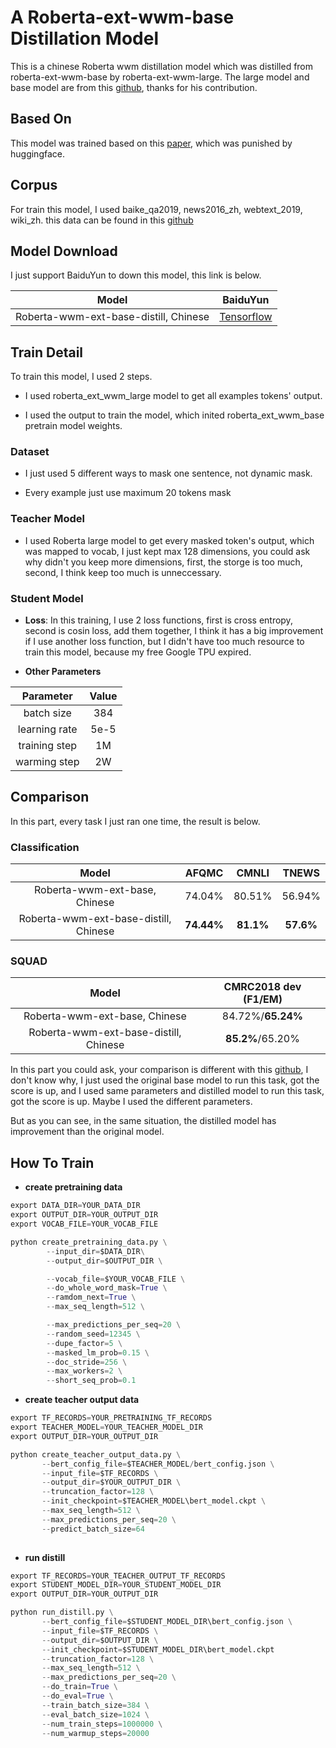 # A Roberta-ext-wwm-base Distillation Model

This is a chinese Roberta wwm distillation model which was distilled from roberta-ext-wwm-base by roberta-ext-wwm-large. The large model and base model are from this [github](https://github.com/ymcui/Chinese-BERT-wwm), thanks for his contribution.

## Based On

This model was trained based on this [paper](https://arxiv.org/abs/1910.01108), which was punished by huggingface.

## Corpus

For train this model, I used baike_qa2019, news2016_zh,  webtext_2019, wiki_zh. this data can be found in this [github](https://github.com/brightmart/nlp_chinese_corpus)

## Model Download

I just support BaiduYun to down this model, this link is below.

| Model                                 | BaiduYun                                                      |
|:-------------------------------------:|:-------------------------------------------------------------:|
| Roberta-wwm-ext-base-distill, Chinese | [Tensorflow](https://pan.baidu.com/s/1R3f1nREQ4qKiloiZn2gFbQ) |

## Train Detail

To train this model, I used 2 steps.

- I used roberta_ext_wwm_large model to get all examples tokens' output.

- I used the output to train the model, which inited roberta_ext_wwm_base pretrain model weights.

### Dataset

- I just used 5 different ways to mask one sentence, not dynamic mask.

- Every example just use maximum 20 tokens mask

### Teacher Model

- I used Roberta large model to get every masked token's output, which was mapped to vocab, I just kept max 128 dimensions, you could ask why didn't you keep more dimensions, first, the storge is too much, second, I think keep too much is unneccessary.

### Student Model

- **Loss**: In this training, I use 2 loss functions, first is cross entropy, second is cosin loss, add them together, I think it has a big improvement if I use another loss function, but I didn't have too much resource to train this model, because my free Google TPU expired.

- **Other Parameters**

| Parameter     | Value |
|:-------------:|:-----:|
| batch size    | 384   |
| learning rate | 5e-5  |
| training step | 1M    |
| warming step  | 2W    |

## Comparison

In this part, every task I just ran one time, the result is below.

### Classification

| Model                                 | AFQMC      | CMNLI     | TNEWS     |
|:-------------------------------------:|:----------:|:---------:|:---------:|
| Roberta-wwm-ext-base, Chinese         | 74.04%     | 80.51%    | 56.94%    |
| Roberta-wwm-ext-base-distill, Chinese | **74.44%** | **81.1%** | **57.6%** |

### SQUAD

| Model                                 | CMRC2018 dev (F1/EM) |
|:-------------------------------------:|:--------------------:|
| Roberta-wwm-ext-base, Chinese         | 84.72%/**65.24%**    |
| Roberta-wwm-ext-base-distill, Chinese | **85.2%**/65.20%     |

In this part you could ask, your comparison is different with this [github](https://github.com/ymcui/Chinese-BERT-wwm), I don't know why, I just used the original base model to run this task, got the score is up, and I used same parameters and distilled model to run this task, got the score is up. Maybe I used the different parameters. 

But as you can see,  in the same situation, the distilled model has improvement than the original model.

## How To Train

- **create pretraining data**

```python
export DATA_DIR=YOUR_DATA_DIR
export OUTPUT_DIR=YOUR_OUTPUT_DIR
export VOCAB_FILE=YOUR_VOCAB_FILE

python create_pretraining_data.py \
        --input_dir=$DATA_DIR\
        --output_dir=$OUTPUT_DIR \

        --vocab_file=$YOUR_VOCAB_FILE \
        --do_whole_word_mask=True \
        --ramdom_next=True \
        --max_seq_length=512 \

        --max_predictions_per_seq=20 \
        --random_seed=12345 \
        --dupe_factor=5 \
        --masked_lm_prob=0.15 \
        --doc_stride=256 \
        --max_workers=2 \
        --short_seq_prob=0.1
```

- **create teacher output data**

```python
export TF_RECORDS=YOUR_PRETRAINING_TF_RECORDS
export TEACHER_MODEL=YOUR_TEACHER_MODEL_DIR
export OUTPUT_DIR=YOUR_OUTPUT_DIR

python create_teacher_output_data.py \
       --bert_config_file=$TEACHER_MODEL/bert_config.json \
       --input_file=$TF_RECORDS \
       --output_dir=$YOUR_OUTPUT_DIR \
       --truncation_factor=128 \
       --init_checkpoint=$TEACHER_MODEL\bert_model.ckpt \
       --max_seq_length=512 \
       --max_predictions_per_seq=20 \
       --predict_batch_size=64 
       
```

- **run distill**

```python
export TF_RECORDS=YOUR_TEACHER_OUTPUT_TF_RECORDS
export STUDENT_MODEL_DIR=YOUR_STUDENT_MODEL_DIR
export OUTPUT_DIR=YOUR_OUTPUT_DIR

python run_distill.py \
       --bert_config_file=$STUDENT_MODEL_DIR\bert_config.json \
       --input_file=$TF_RECORDS \
       --output_dir=$OUTPUT_DIR \
       --init_checkpoint=$STUDENT_MODEL_DIR\bert_model.ckpt
       --truncation_factor=128 \
       --max_seq_length=512 \
       --max_predictions_per_seq=20 \
       --do_train=True \
       --do_eval=True \
       --train_batch_size=384 \
       --eval_batch_size=1024 \
       --num_train_steps=1000000 \
       --num_warmup_steps=20000 
```


